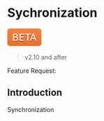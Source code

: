 # Sychronization

![beta](assets/beta.svg)

> v2.10 and after

Feature Request: 

## Introduction
Synchronization

